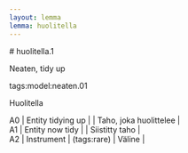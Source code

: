 ```yaml
---
layout: lemma
lemma: huolitella
---
```


<div class="sense">
# <span class="sensename">huolitella.1</span>

<span class="description">Neaten, tidy up</span>

tags:model:neaten.01

<span class="description">Huolitella</span>

A0 | Entity tidying up |   | Taho, joka huolittelee |  
A1 | Entity now tidy |   | Siistitty taho |  
A2 | Instrument | (tags:rare) | Väline |  

</div>


